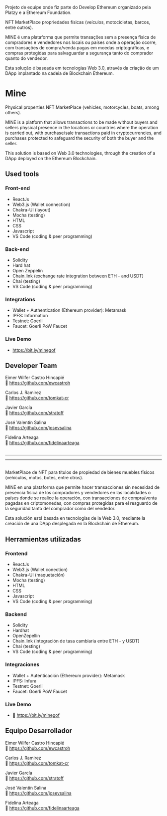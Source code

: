 Projeto de equipe onde fiz parte do Develop Ethereum organizado pela Platzy e a Ethereum Foundation.

NFT MarketPlace propriedades físicas (veículos, motocicletas, barcos, entre outros).

MINE é uma plataforma que permite transações sem a presença física de compradores e vendedores nos locais ou países onde a operação ocorre, com transações de compra/venda pagas em moedas criptográficas, e compras protegidas para salvaguardar a segurança tanto do comprador quanto do vendedor.

Esta solução é baseada em tecnologias Web 3.0, através da criação de um DApp implantado na cadeia de Blockchain Ethereum.



# Mine

Physical properties NFT MarketPlace (vehicles, motorcycles, boats, among others).

MINE is a platform that allows transactions to be made without buyers and sellers physical presence in the locations or countries where the operation is carried out, with purchase/sale transactions paid in cryptocurrencies, and purchases protected to safeguard the security of both the buyer and the seller.

This solution is based on Web 3.0 technologies, through the creation of a DApp deployed on the Ethereum Blockchain.

## Used tools

### Front-end

- ReactJs
- Web3.js (Wallet connection)
- Chakra-UI (layout)
- Mocha (testing)
- HTML
- CSS
- Javascript
- VS Code (coding & peer programming)

### Back-end

- Solidity
- Hard hat
- Open Zeppelin
- Chain.link (exchange rate integration between ETH - and USDT)
- Chai (testing)
- VS Code (coding & peer programming)

### Integrations

- Wallet + Authentication (Ethereum provider): Metamask
- IPFS: Information
- Testnet: Goerli
- Faucet: Goerli PoW Faucet

### Live Demo

- https://bit.ly/minegof


## Developer Team

Eimer Wilfer Castro Hincapié<br />
🔗 https://github.com/ewcastroh

Carlos J. Ramirez<br />
🔗 https://github.com/tomkat-cr

Javier García<br />
🔗 https://github.com/stratoff

José Valentín Salina<br />
🔗 https://github.com/josevsalina

Fidelina Arteaga<br />
🔗 https://github.com/fidelinaarteaga 
<br /><br />
<hr/>
<hr/>
<br />
MarketPlace de NFT para títulos de propiedad de bienes muebles físicos (vehículos, motos, botes, entre otros).

MINE en una plataforma que permite hacer transacciones sin necesidad de presencia física de los compradores y vendedores en las localidades o países donde se realice la operación, con transacciones de compra/venta pagadas en criptomonedas, con compras protegidas para el resguardo de la seguridad tanto del comprador como del vendedor.

Esta solución está basada en tecnologías de la Web 3.0, mediante la creación de una DApp desplegada en la Blockchain de Ethereum.

## Herramientas utilizadas

### Frontend

- ReactJs
- Web3.js (Wallet conection)
- Chakra-UI (maquetación)
- Mocha (testing)
- HTML
- CSS
- Javascript
- VS Code (coding & peer programming)

### Backend

- Solidity
- Hardhat
- OpenZepellin
- Chain.link (integración de tasa cambiaria entre ETH - y USDT)
- Chai (testing)
- VS Code (coding & peer programming)

### Integraciones

- Wallet + Autenticación (Ethereum provider): Metamask
- IPFS: Infura
- Testnet: Goerli
- Faucet: Goerli PoW Faucet

### Live Demo

- 🔗 https://bit.ly/minegof 


## Equipo Desarrollador

Eimer Wilfer Castro Hincapié<br />
🔗 https://github.com/ewcastroh

Carlos J. Ramirez<br />
🔗 https://github.com/tomkat-cr

Javier García<br />
🔗 https://github.com/stratoff

José Valentín Salina<br />
🔗 https://github.com/josevsalina

Fidelina Arteaga<br />
🔗 https://github.com/fidelinaarteaga 
